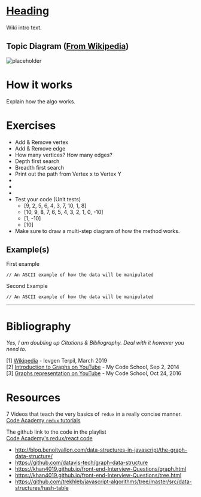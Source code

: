 # [Heading](wiki-link)
Wiki intro text.

## Topic Diagram ([From Wikipedia](https://en.wikipedia.org/wiki/Graph_(abstract_data_type)))
![placeholder](./logo-placeholder.png)

# How it works
Explain how the algo works. 

# Exercises
* Add & Remove vertex
* Add & Remove edge
* How many vertices? How many edges?
* Depth first search
* Breadth first search
* Print out the path from Vertex x to Vertex Y
* 
* 
* 
* Test your code (Unit tests)
    * [9, 2, 5, 6, 4, 3, 7, 10, 1, 8]
    * [10, 9, 8, 7, 6, 5, 4, 3, 2, 1, 0, -10]
    * [1, -10]
    * [10]
* Make sure to draw a multi-step diagram of how the method works.

## Example(s)
First example
```
// An ASCII example of how the data will be manipulated
```

Second Example
```
// An ASCII example of how the data will be manipulated
```
___
# Bibliography
*Yes, I am doubling up Citations & Bibliography. Deal with it however you need to.* <br />

[1] [Wikipedia](https://en.wikipedia.org/wiki/Graph_(abstract_data_type)) - Ievgen Terpil, March 2019<br />
[2] [Introduction to Graphs on YouTube](https://www.youtube.com/watch?v=gXgEDyodOJU&index=9&list=PLLXdhg_r2hKA7DPDsunoDZ-Z769jWn4R8) - My Code School, Sep 2, 2014<br />
[3] [Graphs representation on YouTube](https://www.youtube.com/watch?v=k1wraWzqtvQ&index=10&list=PLLXdhg_r2hKA7DPDsunoDZ-Z769jWn4R8) - My Code School, Oct 24, 2016<br />

# Resources
7 Videos that teach the very basics of `redux` in a really concise manner.<br />
[Code Academy `redux` tutorials](https://www.youtube.com/playlist?list=PLoYCgNOIyGADILc3iUJzygCqC8Tt3bRXt)

The github link to the code in the playlist<br />
[Code Academy's redux/react code](https://github.com/learncodeacademy/react-js-tutorials/tree/master/4-redux/src/js)

* http://blog.benoitvallon.com/data-structures-in-javascript/the-graph-data-structure/
* https://github.com/datavis-tech/graph-data-structure
* https://khan4019.github.io/front-end-Interview-Questions/graph.html
* https://khan4019.github.io/front-end-Interview-Questions/tree.html
* https://github.com/trekhleb/javascript-algorithms/tree/master/src/data-structures/hash-table
